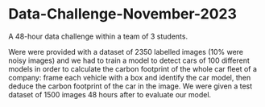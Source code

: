 # Data-Challenge-November-2023

A 48-hour data challenge within a team of 3 students. 

Were were provided with a dataset of 2350 labelled images (10% were noisy images) and we had to train a model to detect cars of 100 different models in order to calculate the carbon footprint of the whole car fleet of a company: frame each vehicle with a box and identify the car model, then deduce the carbon footprint of the car in the image. We were given a test dataset of 1500 images 48 hours after to evaluate our model.
